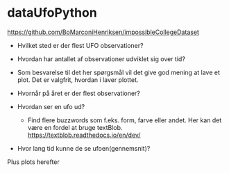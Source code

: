# dataUfoPython

https://github.com/BoMarconiHenriksen/impossibleCollegeDataset


* Hvilket sted er der flest UFO observationer?
* Hvordan har antallet af observationer udviklet sig over tid?
* Som besvarelse til det her spørgsmål vil det give god mening at lave et plot. Det er valgfrit, hvordan i laver plottet.

* Hvornår på året er der flest observationer?
* Hvordan ser en ufo ud?
   * Find flere buzzwords som f.eks. form, farve eller andet. Her kan det være en fordel at bruge textBlob. https://textblob.readthedocs.io/en/dev/

* Hvor lang tid kunne de se ufoen(gennemsnit)?

Plus plots herefter
